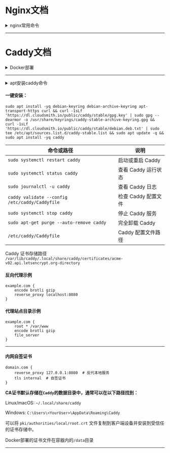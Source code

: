 # Nginx文档


<details>
  <summary>nginx常用命令</summary>

| 命令                          | 说明                     |
|-------------------------------|--------------------------|
| `sudo apt update && sudo apt install -yq nginx` | 安装 Nginx               |
| `sudo systemctl start nginx`   | 启动 Nginx               |
| `sudo systemctl stop nginx`    | 停止 Nginx               |
| `sudo systemctl restart nginx` | 重启 Nginx               |
| `sudo nginx -t`                | 检查 Nginx 配置           |
| `sudo journalctl -u nginx`                | 查看 Nginx 日志           |
| `sudo systemctl reload nginx`  | 重新加载 Nginx 配置      |
| `sudo systemctl status nginx`  | 查看 Nginx 状态          |
| `sudo systemctl enable nginx`  | 启用 Nginx 开机自启动    |
| `sudo systemctl disable nginx` | 禁用 Nginx 开机自启动    |
| `sudo apt purge nginx` | 完全卸载 Ngxin          |

| 配置文件路径                  | 说明                     |
|-------------------------------|--------------------------|
| `/etc/nginx/nginx.conf`        | 主配置文件               |
| `/etc/nginx/sites-available/`  | 站点配置文件目录         |
| `/etc/nginx/sites-enabled/`    | 启用的站点配置文件目录   |
| `tail -f /var/log/nginx/access.log`    | 查看访问日志             |
| `tail -f /var/log/nginx/error.log`     | 查看错误日志             |
| `/etc/nginx/conf.d/`           | 自定义配置文件目录       |
| [Nginx 配置生成器](https://www.digitalocean.com/community/tools/nginx) | 在线生成 Nginx 配置 |

    
</details>



---

# Caddy文档

<details>
  <summary>Docker部署</summary>

`docker-compose.yaml`配置

```
services:
  caddy:
    image: caddy:alpine
    container_name: caddy
    ports:
      - "80:80"
      - "443:443"
    volumes:
      - /etc/caddy/Caddyfile:/etc/caddy/Caddyfile    # 映射配置文件
      - /var/www/html:/srv                           # 映射站点目录
    restart: always
```
    
</details>

---

<details>
  <summary>apt安装caddy命令</summary>


```
sudo apt install -y debian-keyring debian-archive-keyring apt-transport-https curl
curl -1sLf 'https://dl.cloudsmith.io/public/caddy/stable/gpg.key' | sudo gpg --dearmor -o /usr/share/keyrings/caddy-stable-archive-keyring.gpg
curl -1sLf 'https://dl.cloudsmith.io/public/caddy/stable/debian.deb.txt' | sudo tee /etc/apt/sources.list.d/caddy-stable.list
sudo apt update
sudo apt install caddy -yq
```

</details>



#### 一键安装：
```
sudo apt install -yq debian-keyring debian-archive-keyring apt-transport-https curl && curl -1sLf 'https://dl.cloudsmith.io/public/caddy/stable/gpg.key' | sudo gpg --dearmor -o /usr/share/keyrings/caddy-stable-archive-keyring.gpg && curl -1sLf 'https://dl.cloudsmith.io/public/caddy/stable/debian.deb.txt' | sudo tee /etc/apt/sources.list.d/caddy-stable.list && sudo apt update -q && sudo apt install -yq caddy
```

| 命令或路径                                          | 说明                         |
|-----------------------------------------------------|------------------------------|
| `sudo systemctl restart caddy`                      | 启动或重启 Caddy                   |
| `sudo systemctl status caddy`                            | 查看 Caddy 运行状态           |
| `sudo journalctl -u caddy`                              | 查看 Caddy 日志           |
| `caddy validate --config /etc/caddy/Caddyfile`      | 检查 Caddy 配置文件           |
| `sudo systemctl stop caddy`                         | 停止 Caddy 服务               |
| `sudo apt-get purge --auto-remove caddy`            | 完全卸载 Caddy                |
| `/etc/caddy/Caddyfile`                              | Caddy 配置文件路径            |


Caddy 证书存储路径  `/var/lib/caddy/.local/share/caddy/certificates/acme-v02.api.letsencrypt.org-directory`


#### 反向代理示例
```
example.com {
    encode brotli gzip
    reverse_proxy localhost:8080
}
```

#### 代理站点目录示例
```
example.com {
    root * /var/www
    encode brotli gzip
    file_server
}
```


---

#### 内网自签证书

```
domain.com {
    reverse_proxy 127.0.0.1:8080  # 反代本地服务
    tls internal  # 自签证书
}
```


 **CA证书默认存储在`Caddy`的数据目录中，通常可以在以下路径找到：** 


Linux/macOS: `~/.local/share/caddy`

Windows: `C:\Users\<YourUser>\AppData\Roaming\Caddy`

可以将 `pki/authorities/local/root.crt` 文件复制到客户端设备并安装到受信任的证书存储中。

Docker部署的证书文件在容器内的`/data`目录

---


